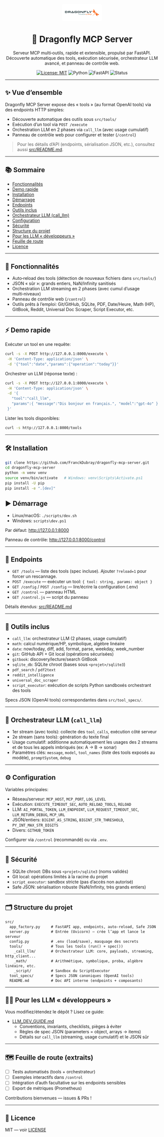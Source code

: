 <div align="center">

<!-- Local logo for reliability (placed in assets/) -->
<img src="assets/LOGO_DRAGONFLY_HD.jpg" alt="Dragonfly logo" width="120" style="background:#ffffff; padding:6px; border-radius:8px;" />

# 🐉 Dragonfly MCP Server

Serveur MCP multi‑outils, rapide et extensible, propulsé par FastAPI. Découverte automatique des tools, exécution sécurisée, orchestrateur LLM avancé, et panneau de contrôle web.

[![License: MIT](https://img.shields.io/badge/License-MIT-blue.svg)](./LICENSE)
![Python](https://img.shields.io/badge/Python-3.9%2B-3776AB)
![FastAPI](https://img.shields.io/badge/FastAPI-%F0%9F%9A%80-009688)
![Status](https://img.shields.io/badge/Status-Active-success)

</div>

---

## ✨ Vue d’ensemble
Dragonfly MCP Server expose des « tools » (au format OpenAI tools) via des endpoints HTTP simples:
- Découverte automatique des outils sous `src/tools/`
- Exécution d’un tool via `POST /execute`
- Orchestration LLM en 2 phases via `call_llm` (avec usage cumulatif)
- Panneau de contrôle web pour configurer et tester (`/control`)

> Pour les détails d’API (endpoints, sérialisation JSON, etc.), consultez aussi [src/README.md](./src/README.md).

---

## 📚 Sommaire
- [Fonctionnalités](#-fonctionnalités)
- [Demo rapide](#-demo-rapide)
- [Installation](#-installation)
- [Démarrage](#-démarrage)
- [Endpoints](#-endpoints)
- [Outils inclus](#-outils-inclus)
- [Orchestrateur LLM (call_llm)](#-orchestrateur-llm-call_llm)
- [Configuration](#-configuration)
- [Sécurité](#-sécurité)
- [Structure du projet](#-structure-du-projet)
- [Pour les LLM « développeurs »](#-pour-les-llm-développeurs)
- [Feuille de route](#-feuille-de-route)
- [Licence](#-licence)

---

## 🚀 Fonctionnalités
- Auto‑reload des tools (détection de nouveaux fichiers dans `src/tools/`)
- JSON « sûr »: grands entiers, NaN/Infinity sanitisés
- Orchestration LLM streaming en 2 phases (avec cumul d’usage multi‑niveaux)
- Panneau de contrôle web (`/control`)
- Outils prêts à l’emploi: Git/GitHub, SQLite, PDF, Date/Heure, Math (HP), GitBook, Reddit, Universal Doc Scraper, Script Executor, etc.

---

## ⚡ Demo rapide
Exécuter un tool en une requête:

```bash
curl -s -X POST http://127.0.0.1:8000/execute \
 -H 'Content-Type: application/json' \
 -d '{"tool":"date","params":{"operation":"today"}}'
```

Orchestrer un LLM (réponse texte) :

```bash
curl -s -X POST http://127.0.0.1:8000/execute \
 -H 'Content-Type: application/json' \
 -d '{
   "tool":"call_llm",
   "params":{ "message":"Dis bonjour en français.", "model":"gpt-4o" }
 }'
```

Lister les tools disponibles:

```bash
curl -s http://127.0.0.1:8000/tools
```

---

## 🛠 Installation
```bash
git clone https://github.com/FranckDubray/dragonfly-mcp-server.git
cd dragonfly-mcp-server
python -m venv venv
source venv/bin/activate   # Windows: venv\Scripts\Activate.ps1
pip install -U pip
pip install -e ".[dev]"
```

## ▶️ Démarrage
- Linux/macOS: `./scripts/dev.sh`
- Windows: `scripts\dev.ps1`

Par défaut: http://127.0.0.1:8000

Panneau de contrôle: http://127.0.0.1:8000/control

---

## 🔗 Endpoints
- `GET /tools` — liste des tools (spec incluse). Ajouter `?reload=1` pour forcer un rescannage.
- `POST /execute` — exécuter un tool: `{ tool: string, params: object }`
- `GET /config` / `POST /config` — lire/écrire la configuration (.env)
- `GET /control` — panneau HTML
- `GET /control.js` — script du panneau

Détails étendus: [src/README.md](./src/README.md)

---

## 🧰 Outils inclus
- `call_llm`: orchestrateur LLM (2 phases, usage cumulatif)
- `math`: calcul numérique/HP, symbolique, algèbre linéaire
- `date`: now/today, diff, add, format, parse, weekday, week_number
- `git`: GitHub API + Git local (opérations sécurisées)
- `gitbook`: discovery/lecture/search GitBook
- `sqlite_db`: SQLite chroot (bases sous `<projet>/sqlite3`)
- `pdf_search` / `pdf2text`
- `reddit_intelligence`
- `universal_doc_scraper`
- `script_executor`: exécution de scripts Python sandboxés orchestrant des tools

Specs JSON (OpenAI tools) correspondantes dans `src/tool_specs/`.

---

## 🧠 Orchestrateur LLM (`call_llm`)
- 1er stream (avec tools): collecte des `tool_calls`, exécution côté serveur
- 2e stream (sans tools): génération du texte final
- Usage cumulatif: additionne automatiquement les usages des 2 streams et de tous les appels imbriqués (ex: A → B → sonar)
- Paramètres clés: `message`, `model`, `tool_names` (liste des tools exposés au modèle), `promptSystem`, `debug`

---

## ⚙️ Configuration
Variables principales:
- Réseau/serveur: `MCP_HOST`, `MCP_PORT`, `LOG_LEVEL`
- Exécution: `EXECUTE_TIMEOUT_SEC`, `AUTO_RELOAD_TOOLS`, `RELOAD`
- LLM: `AI_PORTAL_TOKEN`, `LLM_ENDPOINT`, `LLM_REQUEST_TIMEOUT_SEC`, `LLM_RETURN_DEBUG`, `MCP_URL`
- JSON/entiers: `BIGINT_AS_STRING`, `BIGINT_STR_THRESHOLD`, `PY_INT_MAX_STR_DIGITS`
- Divers: `GITHUB_TOKEN`

Configurer via `/control` (recommandé) ou via `.env`.

---

## 🔐 Sécurité
- SQLite chroot: DBs sous `<projet>/sqlite3` (noms validés)
- Git local: opérations limités à la racine du projet
- `script_executor`: sandbox stricte (pas d’accès non autorisé)
- Safe JSON: sérialisation robuste (NaN/Infinity, très grands entiers)

---

## 🗂 Structure du projet
```
src/
  app_factory.py     # FastAPI app, endpoints, auto-reload, Safe JSON
  server.py          # Entrée (Uvicorn) — crée l’app et lance le serveur
  config.py          # .env (load/save), masquage des secrets
  tools/             # Tous les tools (run() + spec())
    _call_llm/       # Orchestrateur LLM: core, payloads, streaming, http_client...
    _math/           # Arithmétique, symbolique, proba, algèbre linéaire, etc.
    _script/         # Sandbox du ScriptExecutor
  tool_specs/        # Specs JSON canoniques (OpenAI tools)
  README.md          # Doc API interne (endpoints + composants)
```

---

## 🧑‍💻 Pour les LLM « développeurs »
Vous modifiez/étendez le dépôt ? Lisez ce guide:
- [LLM_DEV_GUIDE.md](./LLM_DEV_GUIDE.md)
  - Conventions, invariants, checklists, pièges à éviter
  - Règles de spec JSON (parameters = object, arrays → items)
  - Détails sur `call_llm` (streaming, usage cumulatif) et le JSON sûr

---

## 🗺️ Feuille de route (extraits)
- [ ] Tests automatisés (tools + orchestrateur)
- [ ] Exemples interactifs dans `/control`
- [ ] Intégration d’auth facultative sur les endpoints sensibles
- [ ] Export de métriques (Prometheus)

Contributions bienvenues — issues & PRs !

---

## 📄 Licence
MIT — voir [LICENSE](./LICENSE)
